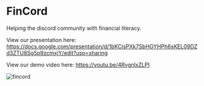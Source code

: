 # FinCord
Helping the discord community with financial literacy.

View our presentation here: https://docs.google.com/presentation/d/1bKCisPXk7SbHGYHPh6sKEL09DZd3ZTU8Sg5p9zcmxjY/edit?usp=sharing

View our demo video here: https://youtu.be/4RvgnlxZLPI

![fincord](https://user-images.githubusercontent.com/42917263/148492458-572d7b33-7169-4e49-8e7c-3af581d89009.png)

